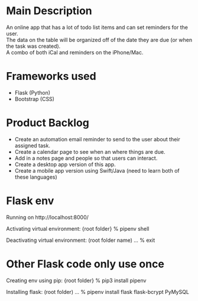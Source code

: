 # Main Description
An online app that has a lot of todo list items and can set reminders for the user.  
The data on the table will be organized off of the date they are due (or when the task was created).  
A combo of both iCal and reminders on the iPhone/Mac.

# Frameworks used
* Flask (Python)
* Bootstrap (CSS)

# Product Backlog
* Create an automation email reminder to send to the user about their assigned task.
* Create a calendar page to see when an where things are due.
* Add in a notes page and people so that users can interact.
* Create a desktop app version of this app.
* Create a mobile app version using Swift/Java (need to learn both of these languages)

# Flask env
Running on http://localhost:8000/

Activating virtual environment:
{root folder} % pipenv shell

Deactivating virtual environment:
(root folder name) ... % exit

# Other Flask code only use once
Creating env using pip:
{root folder} % pip3 install pipenv

Installing flask:
(root folder) ... % pipenv install flask flask-bcrypt PyMySQL
